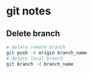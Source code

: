 # git notes

## Delete branch

```bash
# delete remote branch
git push -d origin branch_name
# delete local branch
git branch -d branch_name
```
